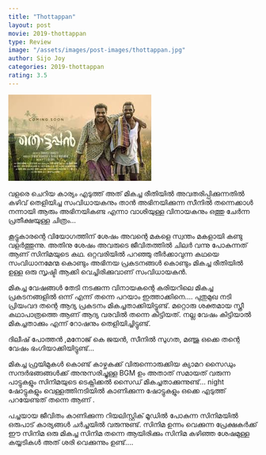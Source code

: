 ```yaml
---
title: "Thottappan"
layout: post
movie: 2019-thottappan
type: Review
image: "/assets/images/post-images/thottappan.jpg"
author: Sijo Joy
categories: 2019-thottappan
rating: 3.5
---
```



![Thottappan banner](/assets/images/post-images/thottappan.jpg)

വളരെ ചെറിയ കാര്യം എടുത്ത് അത് മികച്ച രീതിയിൽ അവതരിപ്പിക്കുന്നതിൽ കഴിവ് തെളിയിച്ച സംവിധായകനും
താൻ അഭിനയിക്കുന്ന സീനിൽ തന്നെക്കാൾ നന്നായി ആരും അഭിനയികണ്ട എന്നാ വാശിയുള്ള വിനായകനും 
ഒത്തു ചേർന്ന പ്രതീക്ഷയുള്ള ചിത്രം...

കൂട്ടുകാരന്റെ വിയോഗത്തിന് ശേഷം അവന്റെ മകളെ സ്വന്തം മകളായി കണ്ടു വളർത്തുന്നു. അതിനു ശേഷം അവരുടെ ജീവിതത്തിൽ
ചിലർ വന്നു പോകുന്നത് ആണ് സിനിമയുടെ കഥ.
ഒറ്റവരിയിൽ പറഞ്ഞു തീർക്കാവുന്ന കഥയെ സംവിധാനമേന്മ കൊണ്ടും അഭിനയ പ്രകടനങ്ങൾ കൊണ്ടും മികച്ച രീതിയിൽ ഉള്ള 
ഒരു സൃഷ്ടി ആക്കി വെച്ചിരിക്കുവാണ് സംവിധായകൻ.

മികച്ച വേഷങ്ങൾ തേടി നടക്കുന്ന വിനായകന്റെ കരിയറിലെ മികച്ച പ്രകടനങ്ങളിൽ ഒന്ന് എന്ന് തന്നെ പറയാം 
ഇത്താക്കിനെ.... പുതുമുഖ നടി പ്രിയംവദ തന്റെ ആദ്യ പ്രകടനം മികച്ചതാക്കിയിട്ടുണ്ട്.
മറ്റൊരു ശക്തമായ സ്ത്രീ കഥാപാത്രത്തെ ആണ് ആദ്യ വരവിൽ തന്നെ കിട്ടിയത്. നല്ല വേഷം കിട്ടിയാൽ മികച്ചതാക്കും എന്ന് റോഷനും
തെളിയിച്ചിട്ടുണ്ട്.

ദിലീഷ് പോത്തൻ ,മനോജ് കെ ജയൻ, സീനിൽ സുഗത, മഞ്ജു ഒക്കെ തന്റെ വേഷം ഭംഗിയാക്കിയിട്ടുണ്ട്...

മികച്ച ഫ്രയിമുകൾ കൊണ്ട് കാഴ്ചകക്ക് വിരുന്നൊരുക്കിയ ക്യാമറ സൈഡും സന്ദർഭങ്ങങ്ങൾക്ക് അനുസരിച്ചുള്ള BGM ഉം 
അതാത് സമായത് വരുന്ന പാട്ടുകളും സിനിമയുടെ ടെക്നിക്കൽ സൈഡ് മികച്ചതാക്കുന്നുണ്ട്... night ഷോട്ടുകളും വെള്ളത്തിനടിയിൽ
കാണിക്കുന്ന ഷോട്ടുകളും ഒക്കെ എടുത്ത് പറയേണ്ടത് തന്നെ ആണ് . 

പച്ചയായ ജീവിതം കാണിക്കുന്ന റിയലിസ്റ്റിക് മൂഡിൽ പോകുന്ന സിനിമയിൽ ഒരുപാട് കാര്യങ്ങൾ ചർച്ചയിൽ വരുന്നുണ്ട്. 
സിനിമ ഉന്നം വെക്കുന്ന പ്രേക്ഷകർക്ക് ഈ സിനിമ ഒരു മികച്ച സിനിമ തന്നെ ആയിരിക്കും സിനിമ കഴിഞ്ഞ ശേഷമുള്ള കയ്യടികൾ
അത് ശരി വെക്കുന്നും ഉണ്ട്....
